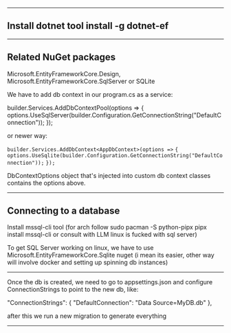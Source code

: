 
----------------------------
Install dotnet tool install -g dotnet-ef
-------------------------------

----------------------

Related NuGet packages
---------------------------------
Microsoft.EntityFrameworkCore.Design, Microsoft.EntityFrameworkCore.SqlServer or SQLite

We have to add db context in our program.cs as a service:

builder.Services.AddDbContextPool<OdeToFoodDbContext>(options => {
options.UseSqlServer(builder.Configuration.GetConnectionString("DefaultConnection"));
});

or newer way:

`builder.Services.AddDbContext<AppDbContext>(options =>`
`{`
`options.UseSqlite(builder.Configuration.GetConnectionString("DefaultConnection"));`
`});`


DbContextOptions object that's injected into custom db context classes contains the options above.


---------------------------------------
Connecting to a database
---------------------

Install mssql-cli tool (for arch follow
	sudo pacman -S python-pipx
	pipx install mssql-cli or consult with LLM linux is fucked with sql server)

To get SQL Server working on linux, we have to use Microsoft.EntityFrameworkCore.Sqlite nuget (i mean its easier, other way will involve docker and setting up spinning db instances)

************************************

Once the db is created, we need to go to appsettings.json and configure ConnectionStrings to point to the new db, like:

"ConnectionStrings": {
	"DefaultConnection": "Data Source=MyDB.db"
},

after this we run a new migration to generate everything
*********************************






